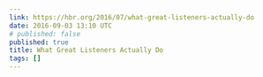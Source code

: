 ```yaml
---
link: https://hbr.org/2016/07/what-great-listeners-actually-do
date: 2016-09-03 13:10 UTC
# published: false
published: true
title: What Great Listeners Actually Do
tags: []
---
```



